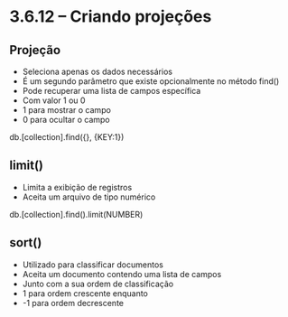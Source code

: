 # 3.6.12 – Criando projeções

## Projeção

- Seleciona apenas os dados necessários
- É um segundo parâmetro que existe opcionalmente no método find()
- Pode recuperar uma lista de campos específica
- Com valor 1 ou 0
- 1 para mostrar o campo
- 0 para ocultar o campo

db.[collection].find({}, {KEY:1})

## limit()

- Limita a exibição de registros
- Aceita um arquivo de tipo numérico

db.[collection].find().limit(NUMBER)

## sort()

- Utilizado para classificar documentos
- Aceita um documento contendo uma lista de campos
- Junto com a sua ordem de classificação
- 1 para ordem crescente enquanto
- -1 para ordem decrescente

